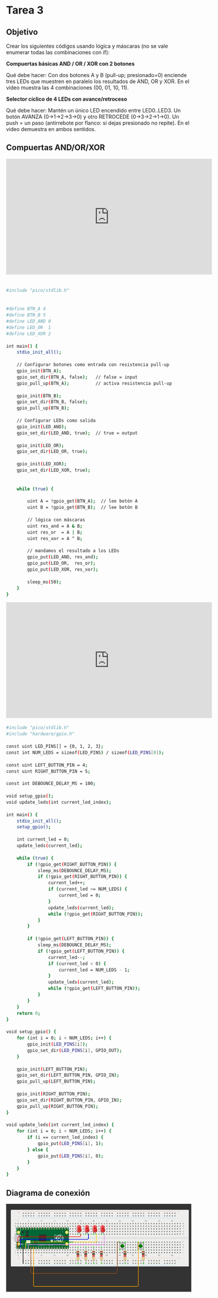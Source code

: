 # Tarea 3

## Objetivo

Crear los siguientes códigos usando lógica y máscaras (no se vale enumerar todas las combinaciones con if):

**Compuertas básicas AND / OR / XOR con 2 botones**

Qué debe hacer: Con dos botones A y B (pull-up; presionado=0) enciende tres LEDs que muestren en paralelo los resultados de AND, OR y XOR. En el video muestra las 4 combinaciones (00, 01, 10, 11).

**Selector cíclico de 4 LEDs con avance/retroceso**

Qué debe hacer: Mantén un único LED encendido entre LED0..LED3. Un botón AVANZA (0→1→2→3→0) y otro RETROCEDE (0→3→2→1→0). Un push = un paso (antirrebote por flanco: si dejas presionado no repite). En el video demuestra en ambos sentidos.

## Compuertas AND/OR/XOR

<iframe width="560" height="315"
  src="https://www.youtube.com/embed/SRo8bzYf3PM?si=kMqovu7biOuajElD"
  title="YouTube video player"
  frameborder="0"
  allow="accelerometer; autoplay; clipboard-write; encrypted-media; gyroscope; picture-in-picture"
  allowfullscreen>
</iframe>

```bash

#include "pico/stdlib.h"   


#define BTN_A 4
#define BTN_B 5
#define LED_AND 0
#define LED_OR  1
#define LED_XOR 2

int main() {
    stdio_init_all();  

    // Configurar botones como entrada con resistencia pull-up
    gpio_init(BTN_A);
    gpio_set_dir(BTN_A, false);   // false = input
    gpio_pull_up(BTN_A);          // activa resistencia pull-up

    gpio_init(BTN_B);
    gpio_set_dir(BTN_B, false);   
    gpio_pull_up(BTN_B);

    // Configurar LEDs como salida
    gpio_init(LED_AND);
    gpio_set_dir(LED_AND, true);  // true = output

    gpio_init(LED_OR);
    gpio_set_dir(LED_OR, true);

    gpio_init(LED_XOR);
    gpio_set_dir(LED_XOR, true);

    
    while (true) {
        
        uint A = !gpio_get(BTN_A);  // lee botón A 
        uint B = !gpio_get(BTN_B);  // lee botón B

        // lógica con máscaras
        uint res_and = A & B;   
        uint res_or  = A | B;   
        uint res_xor = A ^ B;   

        // mandamos el resultado a los LEDs
        gpio_put(LED_AND, res_and);
        gpio_put(LED_OR,  res_or);
        gpio_put(LED_XOR, res_xor);

        sleep_ms(50); 
    }
}
```
<iframe width="560" height="315"
  src="https://www.youtube.com/embed/ohbZTIRZ47c?si=AU9lRl6HRSmG_YTE"
  title="YouTube video player"
  frameborder="0"
  allow="accelerometer; autoplay; clipboard-write; encrypted-media; gyroscope; picture-in-picture"
  allowfullscreen>
</iframe>

```bash
#include "pico/stdlib.h"
#include "hardware/gpio.h"

const uint LED_PINS[] = {0, 1, 2, 3};
const int NUM_LEDS = sizeof(LED_PINS) / sizeof(LED_PINS[0]);

const uint LEFT_BUTTON_PIN = 4;
const uint RIGHT_BUTTON_PIN = 5;

const int DEBOUNCE_DELAY_MS = 100;

void setup_gpio();
void update_leds(int current_led_index);

int main() {
    stdio_init_all();
    setup_gpio();

    int current_led = 0;
    update_leds(current_led);

    while (true) {
        if (!gpio_get(RIGHT_BUTTON_PIN)) {
            sleep_ms(DEBOUNCE_DELAY_MS);
            if (!gpio_get(RIGHT_BUTTON_PIN)) {
                current_led++;
                if (current_led >= NUM_LEDS) {
                    current_led = 0;
                }
                update_leds(current_led);
                while (!gpio_get(RIGHT_BUTTON_PIN));
            }
        }

        if (!gpio_get(LEFT_BUTTON_PIN)) {
            sleep_ms(DEBOUNCE_DELAY_MS);
            if (!gpio_get(LEFT_BUTTON_PIN)) {
                current_led--;
                if (current_led < 0) {
                    current_led = NUM_LEDS - 1;
                }
                update_leds(current_led);
                while (!gpio_get(LEFT_BUTTON_PIN));
            }
        }
    }
    return 0;
}

void setup_gpio() {
    for (int i = 0; i < NUM_LEDS; i++) {
        gpio_init(LED_PINS[i]);
        gpio_set_dir(LED_PINS[i], GPIO_OUT);
    }

    gpio_init(LEFT_BUTTON_PIN);
    gpio_set_dir(LEFT_BUTTON_PIN, GPIO_IN);
    gpio_pull_up(LEFT_BUTTON_PIN);

    gpio_init(RIGHT_BUTTON_PIN);
    gpio_set_dir(RIGHT_BUTTON_PIN, GPIO_IN);
    gpio_pull_up(RIGHT_BUTTON_PIN);
}

void update_leds(int current_led_index) {
    for (int i = 0; i < NUM_LEDS; i++) {
        if (i == current_led_index) {
            gpio_put(LED_PINS[i], 1);
        } else {
            gpio_put(LED_PINS[i], 0);
        }
    }
}
```

## Diagrama de conexión


![Diagrama](../../recursos/imgs/Diagrama2.jpg)




